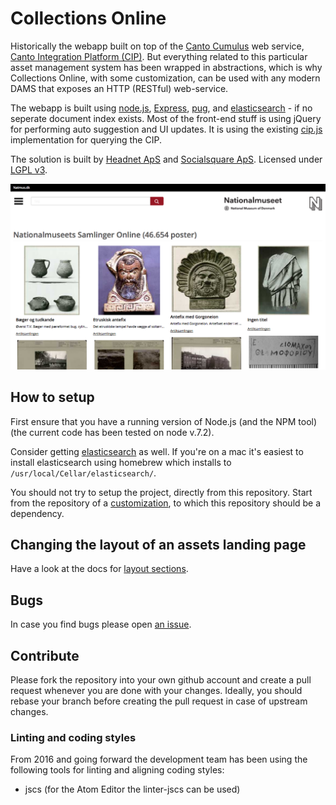 # Collections Online

Historically the webapp built on top of the [Canto Cumulus](http://www.canto.com/)
web service, [Canto Integration Platform (CIP)](http://cumulus.natmus.dk/CIP/doc/index.html).
But everything related to this particular asset management system has been
wrapped in abstractions, which is why Collections Online, with some
customization, can be used with any modern DAMS that exposes an HTTP (RESTful) web-service.

The webapp is built using [node.js](http://nodejs.org/), [Express](http://expressjs.com/),
[pug](http://pugjs.org), and [elasticsearch](http://www.elasticsearch.org/) - if
no seperate document index exists. Most of the front-end stuff is using jQuery
for performing auto suggestion and UI updates. It is using the existing
[cip.js](https://github.com/NationalMuseumofDenmark/cip.js) implementation for querying the CIP.

The solution is built by [Headnet ApS](http://www.headnet.dk) and
[Socialsquare ApS](http://socialsquare.dk).
Licensed under [LGPL v3](https://www.gnu.org/licenses/lgpl.html).

![Screenshot](misc/screenshot.png)

## How to setup

First ensure that you have a running version of Node.js (and the NPM tool)
(the current code has been tested on node v.7.2).

Consider getting [elasticsearch](http://www.elasticsearch.org/) as well.
If you're on a mac it's easiest to install elasticsearch using homebrew which
installs to `/usr/local/Cellar/elasticsearch/`.

You should not try to setup the project, directly from this repository.
Start from the repository of a [customization](./docs/CUSTOMIZATIONS.md), to
which this repository should be a dependency.

## Changing the layout of an assets landing page

Have a look at the docs for [layout sections](./docs/LAYOUT-SECTIONS.md).

## Bugs

In case you find bugs please open [an issue](https://github.com/NationalMuseumofDenmark/natmus-samlinger/issues).

## Contribute

Please fork the repository into your own github account and create a pull request whenever you are done with
your changes. Ideally, you should rebase your branch before creating the pull request in case of upstream changes.

### Linting and coding styles

From 2016 and going forward the development team has been using the following
tools for linting and aligning coding styles:

* jscs (for the Atom Editor the linter-jscs can be used)
